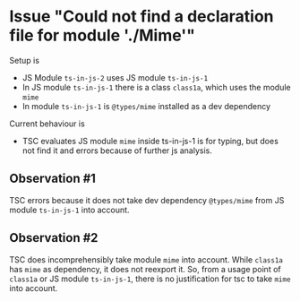 # Issue "Could not find a declaration file for module './Mime'"

Setup is
- JS Module `ts-in-js-2` uses JS module `ts-in-js-1`
- In JS module `ts-in-js-1` there is a class `class1a`, which uses the module `mime`
- In module `ts-in-js-1` is `@types/mime` installed as a dev dependency

Current behaviour is
- TSC evaluates JS module `mime` inside ts-in-js-1 is for typing, but does not find it and errors because of further js analysis.

## Observation #1
TSC errors because it does not take dev dependency `@types/mime` from JS module `ts-in-js-1` into account.

## Observation #2
TSC does incomprehensibly take module `mime` into account. While `class1a` has `mime` as dependency, it does not reexport it. So, from a usage point of `class1a` or JS module `ts-in-js-1`, there is no justification for tsc to take `mime` into account.
